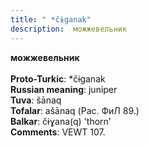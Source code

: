 ```yaml
---
title: " *čɨganak"
description:  можжевельник
---
```

<strong> можжевельник</strong><br><br>
<strong>Proto-Turkic</strong>:  *čɨganak<br>
<strong>Russian meaning</strong>:  juniper<br>
<strong>Tuva</strong>:  šānaq<br>
<strong>Tofalar</strong>:  ašānaq (Рас. ФиЛ 89.)<br>
<strong>Balkar</strong>:  čɨɣana(q) 'thorn'<br>
<strong>Comments</strong>:  VEWT 107.<br>


